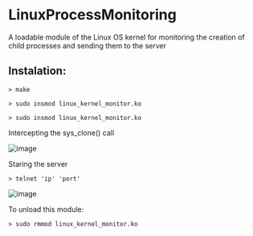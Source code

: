 
# LinuxProcessMonitoring
A loadable module of the Linux OS kernel for monitoring the creation of child processes and sending them to the server


## Instalation:

```
> make
```

```
> sudo insmod linux_kernel_monitor.ko
```

```
> sudo insmod linux_kernel_monitor.ko
```

Intercepting the sys_clone() call

![image](https://user-images.githubusercontent.com/81106878/132882926-0504a7ee-71d3-49f9-becb-7a8d607b82b3.png)

Staring the server 

```
> telnet 'ip' 'port'
```

![image](https://user-images.githubusercontent.com/81106878/132883222-ee019ad2-20e8-4c6b-a1d9-685b42b23160.png)

To unload this module:

```
> sudo rmmod linux_kernel_monitor.ko
```



